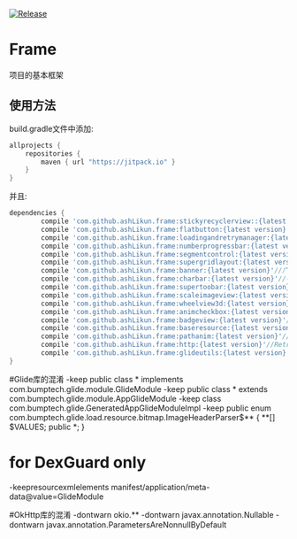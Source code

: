 

[![Release](https://jitpack.io/v/ashLikun/frame.svg)](https://jitpack.io/#ashLikun/PhotoView)


# **Frame**
项目的基本框架
## 使用方法

build.gradle文件中添加:
```gradle
allprojects {
    repositories {
        maven { url "https://jitpack.io" }
    }
}
```
并且:

```gradle
dependencies {
    	compile 'com.github.ashLikun.frame:stickyrecyclerview::{latest version}'//悬浮的头部
    	compile 'com.github.ashLikun.frame:flatbutton:{latest version}'//按钮
    	compile 'com.github.ashLikun.frame:loadingandretrymanager:{latest version}'//布局切换
    	compile 'com.github.ashLikun.frame:numberprogressbar:{latest version}'//数字精度条
    	compile 'com.github.ashLikun.frame:segmentcontrol:{latest version}'//多段选择
    	compile 'com.github.ashLikun.frame:supergridlayout:{latest version}'//流布局和表格布局
    	compile 'com.github.ashLikun.frame:banner:{latest version}'//广告条
    	compile 'com.github.ashLikun.frame:charbar:{latest version}'//字母索引
    	compile 'com.github.ashLikun.frame:supertoobar:{latest version}'//toobar
    	compile 'com.github.ashLikun.frame:scaleimageview:{latest version}'//缩放的ImageView
    	compile 'com.github.ashLikun.frame:wheelview3d:{latest version}'//3d滑轮
    	compile 'com.github.ashLikun.frame:animcheckbox:{latest version}'//动画单选View
    	compile 'com.github.ashLikun.frame:badgeview:{latest version}'//消息条数
    	compile 'com.github.ashLikun.frame:baseresource:{latest version}'//基础的资源
    	compile 'com.github.ashLikun.frame:pathanim:{latest version}'//path动画
    	compile 'com.github.ashLikun.frame:http:{latest version}'//Retrofit封装
    	compile 'com.github.ashLikun.frame:glideutils:{latest version}'//glide封装
}
```
#Glide库的混淆
-keep public class * implements com.bumptech.glide.module.GlideModule
-keep public class * extends com.bumptech.glide.module.AppGlideModule
-keep class com.bumptech.glide.GeneratedAppGlideModuleImpl
-keep public enum com.bumptech.glide.load.resource.bitmap.ImageHeaderParser$** {
  **[] $VALUES;
  public *;
}
# for DexGuard only
-keepresourcexmlelements manifest/application/meta-data@value=GlideModule

#OkHttp库的混淆
-dontwarn okio.**
-dontwarn javax.annotation.Nullable
-dontwarn javax.annotation.ParametersAreNonnullByDefault



